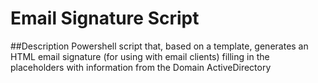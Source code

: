 # Email Signature Script

##Description
Powershell script that, based on a template, generates an HTML email signature (for using with email clients) filling in the placeholders with information from the Domain ActiveDirectory

